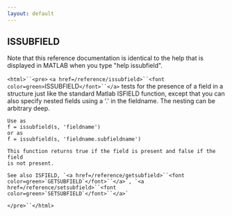 ```yaml
---
layout: default
---
```


##  ISSUBFIELD

Note that this reference documentation is identical to the help that is displayed in MATLAB when you type "help issubfield".

`<html>``<pre>`
    `<a href=/reference/issubfield>``<font color=green>`ISSUBFIELD`</font>``</a>` tests for the presence of a field in a structure just like the standard
    Matlab ISFIELD function, except that you can also specify nested fields
    using a '.' in the fieldname. The nesting can be arbitrary deep.
 
    Use as
    f = issubfield(s, 'fieldname')
    or as
    f = issubfield(s, 'fieldname.subfieldname')
 
    This function returns true if the field is present and false if the field
    is not present.
 
    See also ISFIELD, `<a href=/reference/getsubfield>``<font color=green>`GETSUBFIELD`</font>``</a>`, `<a href=/reference/setsubfield>``<font color=green>`SETSUBFIELD`</font>``</a>`
`</pre>``</html>`


